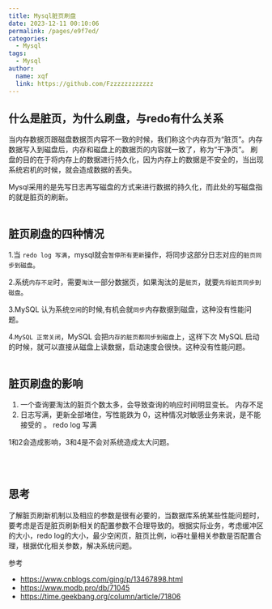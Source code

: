 ```yaml
---
title: Mysql脏页刷盘
date: 2023-12-11 00:10:06
permalink: /pages/e9f7ed/
categories:
  - Mysql
tags:
  - Mysql
author: 
  name: xqf
  link: https://github.com/Fzzzzzzzzzzzz
---
```




## 什么是脏页，为什么刷盘，与redo有什么关系

当内存数据页跟磁盘数据页内容不一致的时候，我们称这个内存页为“脏页”。内存数据写入到磁盘后，内存和磁盘上的数据页的内容就一致了，称为“干净页”。 刷盘的目的在于将内存上的数据进行持久化，因为内存上的数据是不安全的，当出现系统宕机的时候，就会造成数据的丢失。

Mysql采用的是先写日志再写磁盘的方式来进行数据的持久化，而此处的写磁盘指的就是脏页的刷新。
<br/><br/>

## 脏页刷盘的四种情况

1.当 `redo log 写满`，mysql就会`暂停所有更新`操作，将同步这部分日志对应的`脏页同步到磁盘`。

2.系统`内存不足`时，需要`淘汰`一部分数据页，如果淘汰的是`脏页`，就要`先将脏页同步到磁盘`。

3.MySQL 认为系统`空闲`的时候,有机会就`同步`内存数据到磁盘，这种没有性能问题。

4.`MySQL 正常关闭`，MySQL 会把`内存的脏页都同步到磁盘`上，这样下次 MySQL 启动的时候，就可以直接从磁盘上读数据，启动速度会很快。这种没有性能问题。
<br/><br/>

## 脏页刷盘的影响

1. 一个查询要淘汰的脏页个数太多，会导致查询的响应时间明显变长。      内存不足
2. 日志写满，更新全部堵住，写性能跌为 0，这种情况对敏感业务来说，是不能接受的 。     redo log 写满

1和2会造成影响，3和4是不会对系统造成太大问题。


 <br/><br/>

## 思考

了解脏页刷新机制以及相应的参数是很有必要的，当数据库系统某些性能问题时，要考虑是否是脏页刷新相关的配置参数不合理导致的。根据实际业务，考虑缓冲区的大小，redo log的大小，最少空闲页，脏页比例，io吞吐量相关参数是否配置合理，根据优化相关参数，解决系统问题。



参考 

- https://www.cnblogs.com/ging/p/13467898.html
- https://www.modb.pro/db/71045
- https://time.geekbang.org/column/article/71806